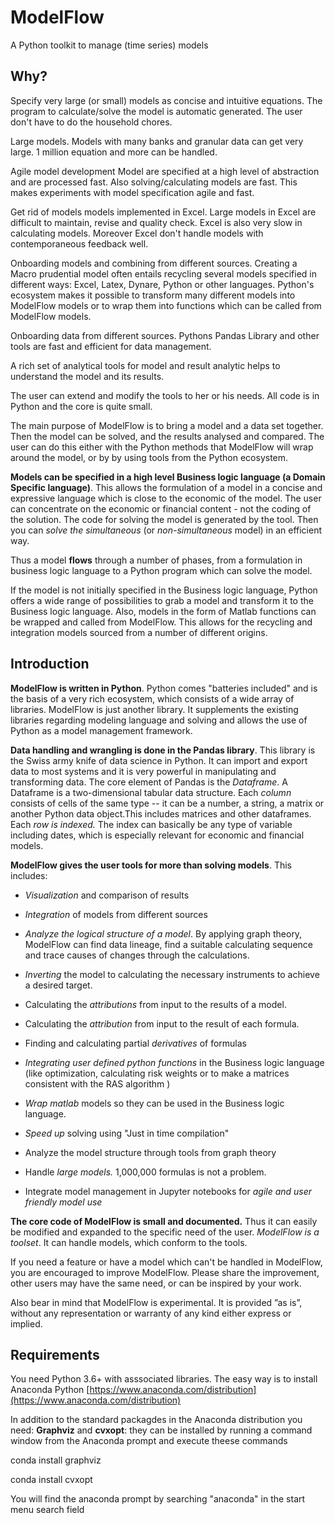 # ModelFlow
A Python toolkit to manage (time series) models

## Why?
Specify very large (or small) models as concise and intuitive equations. The program to calculate/solve the model is automatic generated. The user don't have to do the household chores.

Large models. Models with many banks and granular data can get very large. 1 million equation and more can be handled.

Agile model development Model are specified at a high level of abstraction and are processed fast. Also solving/calculating models are fast. This makes experiments with model specification agile and fast.

Get rid of models models implemented in Excel. Large models in Excel are difficult to maintain, revise and quality check. Excel is also very slow in calculating models. Moreover Excel don't handle models with contemporaneous feedback well.

Onboarding models and combining from different sources. Creating a Macro prudential model often entails recycling several models specified in different ways: Excel, Latex, Dynare, Python or other languages. Python's ecosystem makes it possible to transform many different models into ModelFlow models or to wrap them into functions which can be called from ModelFlow models.

Onboarding data from different sources. Pythons Pandas Library and other tools are fast and efficient for data management.

A rich set of analytical tools for model and result analytic helps to understand the model and its results.

The user can extend and modify the tools to her or his needs. All code is in Python and the core is quite small.

The main purpose of ModelFlow is to bring a model and a data set together. Then the model can be solved, and the results analysed and
compared. The user can do this either with the Python methods that ModelFlow will wrap around the model, or by by using tools from the Python ecosystem. 

**Models can be specified in a high level Business logic language (a Domain Specific language)**. This allows the formulation of a model in a concise and expressive language which is close to the economic of the model. The user can concentrate on the economic or financial content - not the coding of the solution. The code for solving the model is generated by the tool. Then you can *solve the
simultaneous* (or *non-simultaneous* model) in an efficient way. 

Thus a model **flows** through a number of phases, from a formulation in business logic language to a Python program which can solve the model. 

If the
model is not initially specified in the Business logic language, Python
offers a wide range of possibilities to grab a model and transform it to
the Business logic language. Also, models in the form of Matlab
functions can be wrapped and called from ModelFlow. This allows for the recycling and integration models sourced from a number of different origins. 

## Introduction 

**ModelFlow is written in Python**. Python comes "batteries included" and is
the basis of a very rich ecosystem, which consists of a wide array of
libraries. ModelFlow is just another library. It supplements the existing
libraries regarding modeling language and solving and allows the use of
Python as a model management framework.

**Data handling and wrangling is done in the Pandas library**. This
library is the Swiss army knife of data science in Python. It can import and export data to most systems and it is very powerful in manipulating and transforming data.
The core
element of Pandas is the *Dataframe*. A Dataframe is a two-dimensional
tabular data structure. Each *column* consists of cells of the same type
-- it can be a number, a string, a matrix or another Python data object.This includes matrices and other dataframes. Each *row is indexed.* The index can basically be any type of variable
including dates, which is especially relevant for economic and financial models.

**ModelFlow gives the user tools for more than solving models**. This
includes:

-   *Visualization* and comparison of results

-   *Integration* of models from different sources

-   *Analyze the logical structure of a model*. By applying graph theory, 
    ModelFlow can find data lineage, find a suitable calculating sequence and trace 
    causes of changes through the calculations.

-   *Inverting* the model to calculating the necessary instruments to
    achieve a desired target.

-   Calculating the *attributions* from input to the results of a model.

-   Calculating the *attribution* from input to the result of each
    formula.

-   Finding and calculating partial *derivatives* of formulas

-   *Integrating user defined python functions* in the Business logic
    language (like optimization, calculating risk weights or to make a matrices consistent with the RAS algorithm  )

-   *Wrap matlab* models so they can be used in the Business logic
    language.

-   *Speed up* solving using "Just in time compilation"

-   Analyze the model structure through tools from graph theory

-   Handle *large models.* 1,000,000 formulas is not a problem.

-   Integrate model management in Jupyter notebooks for *agile and user
    friendly model use*


**The core code of ModelFlow is small and
documented.** Thus it can easily be modified and expanded to the specific need of the user. *ModelFlow is a toolset*. It can handle models, which conform to the tools.

If you need a feature or have a model which can't be handled in ModelFlow,
you are encouraged to improve ModelFlow. Please share the
improvement, other users may have the same need, or can be inspired by
your work.

Also bear in mind that ModelFlow is experimental. It is provided ”as is”, without any representation or warranty of any kind either express or implied.   

## Requirements

You need Python 3.6+ with asssociated libraries. The easy way is to install Anaconda Python [https://www.anaconda.com/distribution](https://www.anaconda.com/distribution)

In addition to the standard packagdes in the Anaconda distribution you need: **Graphviz** and **cvxopt**: they can be installed by running a command window from the Anaconda prompt and execute theese commands 


conda install graphviz

conda install cvxopt 


You will find the anaconda prompt by searching "anaconda" in the start menu search field
